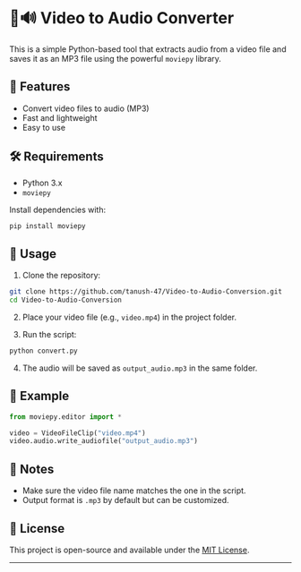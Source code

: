 # 🎥🔊 Video to Audio Converter

This is a simple Python-based tool that extracts audio from a video file and saves it as an MP3 file using the powerful `moviepy` library.

## 🚀 Features
- Convert video files to audio (MP3)
- Fast and lightweight
- Easy to use

## 🛠️ Requirements
- Python 3.x
- `moviepy`

Install dependencies with:
```bash
pip install moviepy
```

## 📂 Usage
1. Clone the repository:
```bash
git clone https://github.com/tanush-47/Video-to-Audio-Conversion.git
cd Video-to-Audio-Conversion
```

2. Place your video file (e.g., `video.mp4`) in the project folder.

3. Run the script:
```bash
python convert.py
```

4. The audio will be saved as `output_audio.mp3` in the same folder.

## 🧾 Example
```python
from moviepy.editor import *

video = VideoFileClip("video.mp4")
video.audio.write_audiofile("output_audio.mp3")
```

## 📌 Notes
- Make sure the video file name matches the one in the script.
- Output format is `.mp3` by default but can be customized.

## 📄 License
This project is open-source and available under the [MIT License](LICENSE).

---
